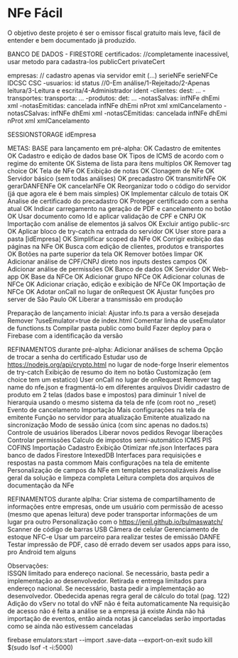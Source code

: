 # NFe Fácil

O objetivo deste projeto é ser o emissor fiscal gratuito mais leve, fácil de entender e bem documentado já produzido.



BANCO DE DADOS - FIRESTORE
certificados: //completamente inacessivel, usar metodo para cadastra-los
publicCert
privateCert

empresas: // cadastro apenas via servidor
emit (...)
serieNFe
serieNFCe
IDCSC
CSC
-usuarios:
  id
  status //0-Em análise/1-Rejeitado/2-Apenas leitura/3-Leitura e escrita/4-Administrador
  ident
-clientes:
  dest: ...
-transportes:
  transporta: ...
-produtos:
  det: ...
-notasSalvas:
  infNFe
  dhEmi
  xml
-notasEmitidas:
  cancelada
  infNFe
  dhEmi
  nProt
  xml
  xmlCancelamento
-notasCSalvas:
  infNFe
  dhEmi
  xml
-notasCEmitidas:
  cancelada
  infNFe
  dhEmi
  nProt
  xml
  xmlCancelamento

SESSIONSTORAGE
idEmpresa

METAS:
BASE para lançamento em pré-alpha:
OK  Cadastro de emitentes
OK  Cadastro e edição de dados base
OK  Tipos de ICMS de acordo com o regime do emitente
OK  Sistema de lista para ítens multiplos
OK  Remover tag choice
OK  Tela de NFe
OK  Exibição de notas
OK  Clonagem de NFe
OK  Servidor básico (sem todas análises)
OK    precadastro
OK    transmitirNFe
OK    gerarDANFENFe
OK    cancelarNFe
OK  Reorganizar todo o código do servidor (já que agora ele é bem mais simples)
OK  Implementar cálculo de totais
OK  Analise de certificado do precadastro
OK  Proteger certificado com a senha atual
OK  Indicar carregamento na geração de PDF e cancelamento no botão
OK  Usar documento como Id e aplicar validação de CPF e CNPJ
OK  Importação com análise de elementos já salvos
OK  Excluir antigo public-src
OK  Aplicar bloco de try-catch na entrada do servidor
OK  User store para a pasta [idEmpresa]
OK  Simplificar scoped da NFe
OK  Corrigir exibição das páginas na NFe
OK    Busca com edição de clientes, produtos e transportes
OK    Botões na parte superior da tela
OK  Remover botões limpar
OK  Adicionar análise de CPF/CNPJ direto nos inputs destes campos
OK  Adicionar análise de permissões
OK    Banco de dados
OK    Servidor
OK    Web-app
OK  Base da NFCe
OK    Adicionar grupo NFCe
OK    Adicionar colunas de NFCe
OK    Adicionar criação, edição e exibição de NFCe
OK    Importação de NFCe
OK  Adotar onCall no lugar de onRequest
OK  Ajustar funções pro server de São Paulo
OK  Liberar a transmissão em produção

Preparação de lançamento inicial:
  Ajustar info.ts para a versão desejada
  Remover ?useEmulator=true de index.html
  Comentar linha de useEmulator de functions.ts
  Compilar pasta public como build
  Fazer deploy para o Firebase com a identificação da versão

REFINAMENTOS durante pré-alpha:
    Adicionar análises de schema
    Opção de trocar a senha do certificado
    Estudar uso de https://nodejs.org/api/crypto.html no lugar de node-forge
    Inserir elementos de try-catch
    Exibição de resumo do item no botão
    Customização (em choice tem um estatico)
    User onCall no lugar de onRequest
    Remover tag name do nfe.json e fragmentá-lo em diferentes arquivos
    Dividir cadastro de produto em 2 telas (dados base e impostos) para diminuir 1 nível de hierarquia usando o mesmo sistema da tela de nfe (com root no _reset)
    Evento de cancelamento
      Importação
    Mais configurações na tela de emitente
      Função no servidor para atualização
      Emitente atualizado na sincronização
      Modo de sessão única (com sinc apenas no dados.ts)
      Controle de usuários liberados
        Liberar novos pedidos
        Revogar liberações
        Controlar permissões
    Calculo de impostos semi-automático
      ICMS
      PIS
      COFINS
      Importação
      Cadastro
      Exibição
    Otimizar nfe.json
    Interfaces para banco de dados
      Firestore
      IntexedDB
    Interfaces para requisições e respostas na pasta commom
    Mais configurações na tela de emitente
      Personalização de campos da NFe em templates personalizáveis
    Analise geral da solução e limpeza completa
    Leitura completa dos arquivos de documentação da NFe

REFINAMENTOS durante alplha:
    Criar sistema de compartilhamento de informações entre empresas, onde um usuário com permissão de acesso (mesmo que apenas leitura) deve poder transportar informações de um lugar pra outro
    Personalização com o https://jenil.github.io/bulmaswatch/
    Scanner de código de barras
      USB
      Câmera de celular
    Gerenciamento de estoque
    NFC-e
      Usar um parceiro para realizar testes de emissão
      DANFE
        Testar impressão de PDF, caso dê errado devem ser usados apps para isso, pro Android tem alguns

Observações:  
ISSQN limitado para endereço nacional. Se necessário, basta pedir a implementação ao desenvolvedor.
Retirada e entrega limitados para endereço nacional. Se necessário, basta pedir a implementação ao desenvolvedor.
Obedecida apenas regra geral de cálculo do total (pag. 122)
Adição do vServ no total do vNF não é feita automaticamente
Na requisição de acesso não é feita a análise se a empresa já existe
Ainda não há importação de eventos, então ainda notas já canceladas serão importadas como se ainda não estivessem canceladas

firebase emulators:start --import .save-data --export-on-exit
sudo kill $(sudo lsof -t -i:5000)